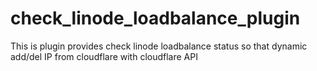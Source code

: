 # check_linode_loadbalance_plugin
This is plugin provides check linode loadbalance status so that dynamic add/del IP from cloudflare with cloudflare API
